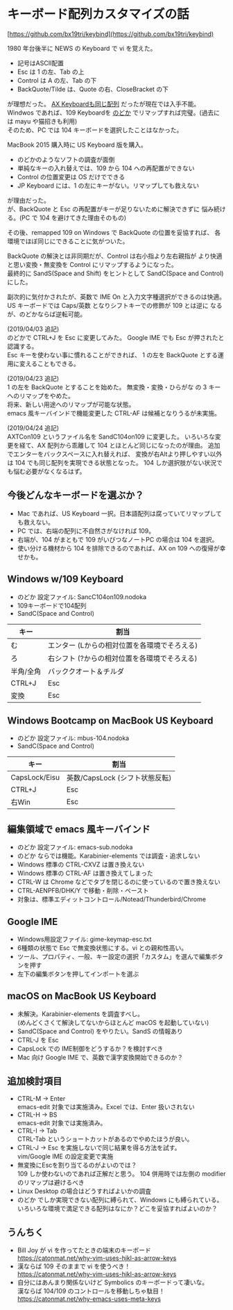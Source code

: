 # キーボード配列カスタマイズの話

[https://github.com/bx19tri/keybind](https://github.com/bx19tri/keybind)

1980 年台後半に NEWS の Keyboard で vi を覚えた。

* 記号はASCII配置
* Esc は 1 の左、Tab の上
* Control は A の左、Tab の下
* BackQuote/Tilde は、Quote の右、CloseBracket の下

が理想だった。
[AX Keyboardも同じ配列](https://upload.wikimedia.org/wikipedia/commons/d/d7/KB_Japanese_AX_keyboard.svg)
だったが現在では入手不能。  
Windwos であれば、109 Keyboardを
[のどか](https://appletllc.com/web/nodoka.htm)
でリマップすれば完璧。(過去には mayu や猫招きも利用)  
そのため、PC では 104 キーボードを選択したことはなかった。

MacBook 2015 購入時に US Keyboard 版を購入。

* のどかのようなソフトの調査が面倒
* 単純なキーの入れ替えでは、109 から 104 への再配置ができない
* Control の位置変更は OS だけでできる
* JP Keyboard には、1 の左にキーがない。リマップしても救えない

が理由だった。  
が、BackQuote と Esc の再配置がキーが足りないために解決できずに
悩み続ける。(PC で 104 を避けてきた理由そのもの)

その後、remapped 109 on Windows で BackQuote の位置を妥協すれば、
各環境でほぼ同じにできることに気がついた。

BackQuote の解決とは非同期だが、Control は右小指より左右親指が
より快適と思い変換・無変換を Control にリマップするようになった。  
最終的に SandS(Space and Shift) をヒントとして
SandC(Space and Control) にした。 

副次的に気付かされたが、英数で IME On と入力文字種選択ができるのは快適。
US キーボードでは Caps/英数 となりシフトキーでの修飾が 109 とは逆に
なるが、のどかならば逆転可能。

(2019/04/03 追記)  
のどかで CTRL+J を Esc に変更してみた。
Google IME でも Esc が押されたと認識する。  
Esc キーを使わない事に慣れることができれば、
1 の左を BackQuote とする運用に変えることもできる。

(2019/04/23 追記)    
1 の左を BackQuote とすることを始めた。
無変換・変換・ひらがな の 3 キーへのリマップをやめた。  
将来、新しい用途へのリマップが可能な状態。  
emacs 風キーバインドで機能変更した CTRL-AF は候補となりうるが未実施。

(2019/04/24 追記)    
AXTCon109 というファイル名を SandC104on109 に変更した。
いろいろな変更を経て、AX 配列から乖離して 104 とほとんど同じになったのが理由。 
追加でエンターをバックスペースに入れ替えれば、
変換が右Altより押しやすい以外は 104 でも同じ配列を実現できる状態となった。
104 しか選択肢がない状況でも悩む必要がなくなるはず。

## 今後どんなキーボードを選ぶか？

* Mac であれば、US Keyboard 一択。日本語配列は腐っていてリマップしても救えない。
* PC では、右端の配列に不自然さがなければ 109。
* 右端が、104 がまともで 109 がいびつなノートPC の場合は 104 を選択。
* 使い分ける機材から 104 を排除できるのであれば、AX on 109 への復帰が幸せかも。

## Windows w/109 Keyboard

* のどか 設定ファイル: SancC104on109.nodoka
* 109キーボードで104配列
* SandC(Space and Control)

| キー      | 割当                                         |
|-----------|----------------------------------------------|
| む　　    | エンター (Lからの相対位置を各環境でそろえる) |
| ろ　　    | 右シフト (?からの相対位置を各環境でそろえる) |
| 半角/全角 | バッククオート＆チルダ                       |
| CTRL+J    | Esc                                          |
| 変換      | Esc                                          |

## Windows Bootcamp on MacBook US Keyboard

* のどか 設定ファイル: mbus-104.nodoka
* SandC(Space and Control)

| キー          | 割当                                     |
|---------------|------------------------------------------|
| CapsLock/Eisu | 英数/CapsLock (シフト状態反転)           |
| CTRL+J        | Esc                                      | 
| 右Win         | Esc                                      | 

## 編集領域で emacs 風キーバインド

* のどか 設定ファイル: emacs-sub.nodoka
* のどか ならでは機能。Karabinier-elements では調査・追求しない
* Windows 標準の CTRL-CXVZ は置き換えない
* Windows 標準の CTRL-AF は置き換えてしまった
* CTRL-W は Chrome などでタブを閉じるのに使っているので置き換えない
* CTRL-AENPFB/DHK/Y で移動・削除・ペースト
* 対象は、標準エディットコントロール/Notead/Thunderbird/Chrome

## Google IME

* Windows用設定ファイル: gime-keymap-esc.txt
* 6種類の状態で Esc で無変換状態にする。vi との親和性高い。
* ツール、プロパティ、一般、キー設定の選択「カスタム」を選んで編集ボタンを押す
* 左下の編集ボタンを押してインポートを選ぶ

## macOS on MacBook US Keyboard

* 未解決。Karabinier-elements を調査すべし。  
  (めんどくさくて解決してないからほとんど macOS を起動していない)
* SandC(Space and Control) をやりたい。SandS の情報あり
* CTRL-J を Esc
* CapsLock での IME制御をどうするか？を検討すべき
* Mac 向け Google IME で、英数で漢字変換開始できるのか？

## 追加検討項目
* CTRL-M → Enter   
  emacs-edit 対象では実施済み。Excel では、Enter 扱いされない
* CTRL-H → BS  
  emacs-edit 対象では実施済み。 
* CTRL-I → Tab   
  CTRL-Tab というショートカットがあるのでやめたほうが良い。
* CTRL-J → Esc を実施しないで同じ結果を得る方法を試す。  
  vim/Google IME の設定変更で実施
* 無変換にEscを割り当てるのがよいのでは？  
  109 しか使わないのであれば正解だと思う。
  104 併用時では左側の modifier のリマップは避けるべき
* Linux Desktop の場合はどうすればよいかの調査
* のどか でしか実現できない配列に縛られて、Windows にも縛られている。  
  いろいろな環境で満足できる配列はなにか？どこを妥協すればよいのか？

## うんちく
* Bill Joy が vi を作ってたときの端末のキーボード  
  https://catonmat.net/why-vim-uses-hjkl-as-arrow-keys
* 漢ならば 109 そのままで vi を使うべき！  
  https://catonmat.net/why-vim-uses-hjkl-as-arrow-keys
* 自分にはあんまり関係ないけど Symbolics のキーボードって凄いな。  
  漢ならば 104/109 のコントロールを移動しちゃ駄目！
  https://catonmat.net/why-emacs-uses-meta-keys


